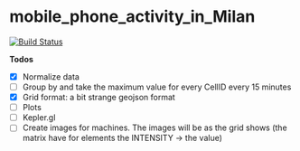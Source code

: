 # mobile_phone_activity_in_Milan

[![Build Status](https://github.com/martina-garavaglia-sdg/mobile_phone_activity_in_Milan.jl/actions/workflows/CI.yml/badge.svg?branch=master)](https://github.com/martina-garavaglia-sdg/mobile_phone_activity_in_Milan.jl/actions/workflows/CI.yml?query=branch%3Amaster)


**Todos**
- [x] Normalize data
- [ ] Group by and take the maximum value for every CellID every 15 minutes
- [x] Grid format: a bit strange geojson format
- [ ] Plots
- [ ] Kepler.gl
- [ ] Create images for machines. The images will be as the grid shows (the matrix have for elements the INTENSITY -> the value)
